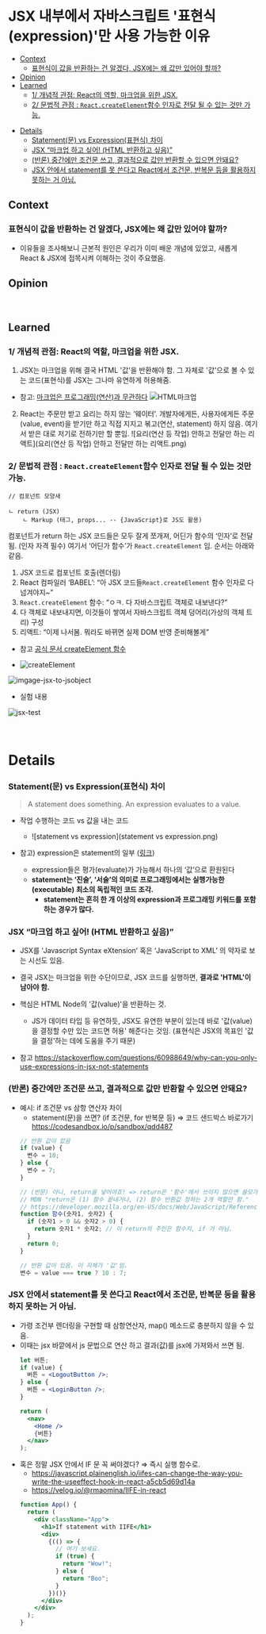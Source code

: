 # JSX 내부에서 자바스크립트 '표현식(expression)'만 사용 가능한 이유

<!-- toc -->

  * [Context](#context)
    + [표현식이 값을 반환하는 건 알겠다, JSX에는 왜 값만 있어야 할까?](#%ED%91%9C%ED%98%84%EC%8B%9D%EC%9D%B4-%EA%B0%92%EC%9D%84-%EB%B0%98%ED%99%98%ED%95%98%EB%8A%94-%EA%B1%B4-%EC%95%8C%EA%B2%A0%EB%8B%A4-jsx%EC%97%90%EB%8A%94-%EC%99%9C-%EA%B0%92%EB%A7%8C-%EC%9E%88%EC%96%B4%EC%95%BC-%ED%95%A0%EA%B9%8C)
  * [Opinion](#opinion)
  * [Learned](#learned)
    + [1/ 개념적 관점: React의 역할, 마크업을 위한 JSX.](#1-%EA%B0%9C%EB%85%90%EC%A0%81-%EA%B4%80%EC%A0%90-react%EC%9D%98-%EC%97%AD%ED%95%A0-%EB%A7%88%ED%81%AC%EC%97%85%EC%9D%84-%EC%9C%84%ED%95%9C-jsx)
    + [2/ 문법적 관점 : `React.createElement`함수 인자로 전달 될 수 있는 것만 가능.](#2-%EB%AC%B8%EB%B2%95%EC%A0%81-%EA%B4%80%EC%A0%90--reactcreateelement%ED%95%A8%EC%88%98-%EC%9D%B8%EC%9E%90%EB%A1%9C-%EC%A0%84%EB%8B%AC-%EB%90%A0-%EC%88%98-%EC%9E%88%EB%8A%94-%EA%B2%83%EB%A7%8C-%EA%B0%80%EB%8A%A5)
- [Details](#details)
    + [Statement(문) vs Expression(표현식) 차이](#statement%EB%AC%B8-vs-expression%ED%91%9C%ED%98%84%EC%8B%9D-%EC%B0%A8%EC%9D%B4)
    + [JSX “마크업 하고 싶어! (HTML 반환하고 싶음)”](#jsx-%EB%A7%88%ED%81%AC%EC%97%85-%ED%95%98%EA%B3%A0-%EC%8B%B6%EC%96%B4-html-%EB%B0%98%ED%99%98%ED%95%98%EA%B3%A0-%EC%8B%B6%EC%9D%8C)
    + [(반론) 중간에만 조건문 쓰고, 결과적으로 값만 반환할 수 있으면 안돼요?](#%EB%B0%98%EB%A1%A0-%EC%A4%91%EA%B0%84%EC%97%90%EB%A7%8C-%EC%A1%B0%EA%B1%B4%EB%AC%B8-%EC%93%B0%EA%B3%A0-%EA%B2%B0%EA%B3%BC%EC%A0%81%EC%9C%BC%EB%A1%9C-%EA%B0%92%EB%A7%8C-%EB%B0%98%ED%99%98%ED%95%A0-%EC%88%98-%EC%9E%88%EC%9C%BC%EB%A9%B4-%EC%95%88%EB%8F%BC%EC%9A%94)
    + [JSX 안에서 statement를 못 쓴다고 React에서 조건문, 반복문 등을 활용하지 못하는 거 아님.](#jsx-%EC%95%88%EC%97%90%EC%84%9C-statement%EB%A5%BC-%EB%AA%BB-%EC%93%B4%EB%8B%A4%EA%B3%A0-react%EC%97%90%EC%84%9C-%EC%A1%B0%EA%B1%B4%EB%AC%B8-%EB%B0%98%EB%B3%B5%EB%AC%B8-%EB%93%B1%EC%9D%84-%ED%99%9C%EC%9A%A9%ED%95%98%EC%A7%80-%EB%AA%BB%ED%95%98%EB%8A%94-%EA%B1%B0-%EC%95%84%EB%8B%98)

<!-- tocstop -->

## Context

### 표현식이 값을 반환하는 건 알겠다, JSX에는 왜 값만 있어야 할까?

- 이유들을 조사해보니 근본적 원인은 우리가 이미 배운 개념에 있었고, 새롭게 React & JSX에 접목시켜 이해하는 것이 주요했음.

## Opinion

<br>

## Learned

### 1/ 개념적 관점: React의 역할, 마크업을 위한 JSX.

1. JSX는 마크업을 위해 결국 HTML '값'을 반환해야 함. 그 자체로 '값'으로 볼 수 있는 코드(표현식)를 JSX는 그나마 유연하게 허용해줌.

- 참고: [마크업은 프로그래밍(연산)과 무관하다](https://www.inflearn.com/pages/infmation-61-20230404?srsltid=AfmBOopT8EFOr_fAI1bo2W6wUF8qtRpbVef4QiTOYcfRbnag8Gwey6Pb)
  ![HTML마크업](HTML마크업.png)

2. React는 주문만 받고 요리는 하지 않는 ‘웨이터’. 개발자에게든, 사용자에게든 주문(value, event)을 받기만 하고 직접 지지고 볶고(연산, statement) 하지 않음. 여기서 받은 대로 저기로 전하기만 할 뿐임.
   ![요리(연산 등 작업) 안하고 전달만 하는 리액트](요리(연산 등 작업) 안하고 전달만 하는 리액트.png)

### 2/ 문법적 관점 : `React.createElement`함수 인자로 전달 될 수 있는 것만 가능.

```
// 컴포넌트 모양새

ㄴ return (JSX)
	ㄴ Markup (태그, props... -- {JavaScript}로 JS도 활용)
```

컴포넌트가 return 하는 JSX 코드들은 모두 잘게 쪼개져, 어딘가 함수의 ‘인자’로 전달됨. (인자 자격 필수) 여기서 ‘어딘가 함수’가 `React.createElement` 임. 순서는 아래와 같음.

1. JSX 코드로 컴포넌트 호출(렌더링)
2. React 컴파일러 ‘BABEL’: “아 JSX 코드들`React.createElement` 함수 인자로 다 넘겨야지~”
3. `React.createElement` 함수: “ㅇㅋ. 다 자바스크립트 객체로 내보낸다?”
4. 다 객체로 내보내지면, 이것들이 쌓여서 자바스크립트 객체 덩어리(가상의 객체 트리) 구성
5. 리액트: “이제 나서봄. 뭐라도 바뀌면 실제 DOM 반영 준비해볼게”

- 참고 [공식 문서 createElement 함수](https://ko.react.dev/reference/react/createElement)

- ![createElement](createElement.png)

![imgage-jsx-to-jsobject](imgage-jsx-to-jsobject.png)

- 실험 내용

![jsx-test](jsx-test.png)

<br>

# Details

### Statement(문) vs Expression(표현식) 차이

> A statement does something. An expression evaluates to a value.

- 작업 수행하는 코드 vs 값을 내는 코드

  - ![statement vs expression](statement vs expression.png)

- 참고) expression은 statement의 일부 ([링크](https://shoark7.github.io/programming/knowledge/expression-vs-statement))
  - expression들은 평가(evaluate)가 가능해서 하나의 ‘값’으로 환원된다
  - **statement는 ‘진술’, ‘서술’의 의미로 프로그래밍에서는 실행가능한(executable) 최소의 독립적인 코드 조각.**
    - **statement는 흔히 한 개 이상의 expression과 프로그래밍 키워드를 포함하는 경우가 많다.**

### JSX “마크업 하고 싶어! (HTML 반환하고 싶음)”

- JSX를 ‘Javascript Syntax eXtension’ 혹은 ‘JavaScript to XML’ 의 약자로 보는 시선도 있음.
- 결국 JSX는 마크업을 위한 수단이므로, JSX 코드를 실행하면, **결과로 'HTML'이 남아야 함.**

- 핵심은 HTML Node의 '값(value)'을 반환하는 것.
  - JS가 데이터 타입 등 유연하듯, JSX도 유연한 부분이 있는데 바로 '값(value)을 결정할 수만 있는 코드면 허용' 해준다는 것임. (표현식은 JSX의 목표인 '값을 결정'하는 데에 도움을 주기 때문)
- 참고 https://stackoverflow.com/questions/60988649/why-can-you-only-use-expressions-in-jsx-not-statements

### (반론) 중간에만 조건문 쓰고, 결과적으로 값만 반환할 수 있으면 안돼요?

- 예시: if 조건문 vs 삼항 연산자 차이
  - statement(문)을 쓰면? (if 조건문, for 반복문 등)
    ⇒ 코드 샌드박스 바로가기 https://codesandbox.io/p/sandbox/qdd487
  ```jsx
  // 반환 값이 없음
  if (value) {
    변수 = 10;
  } else {
    변수 = 7;
  }

  // (반문) 아니, return을 넣어야죠! => return은 '함수'에서 쓰이지 않으면 쓸모가 없음.
  // MDN "return은 (1) 함수 끝내거나, (2) 함수 반환값 정하는 2개 역할만 함."
  // https://developer.mozilla.org/en-US/docs/Web/JavaScript/Reference/Statements/return
  function 함수(숫자1, 숫자2) {
    if (숫자1 > 0 && 숫자2 > 0) {
      return 숫자1 * 숫자2; // 이 return의 주인은 함수지, if 가 아님.
    }
    return 0;
  }
  ```
  ```jsx
  // 반환 값이 있음. 이 자체가 '값'임.
  변수 = value === true ? 10 : 7;
  ```

### JSX 안에서 statement를 못 쓴다고 React에서 조건문, 반복문 등을 활용하지 못하는 거 아님.

- 가령 조건부 렌더링을 구현할 때 삼항연산자, map() 메소드로 충분하지 않을 수 있음.
- 이때는 jsx 바깥에서 js 문법으로 연산 하고 결과(값)를 jsx에 가져와서 쓰면 됨.
  ```jsx
  let 버튼;
  if (value) {
    버튼 = <LogoutButton />;
  } else {
    버튼 = <LoginButton />;
  }

  return (
    <nav>
      <Home />
      {버튼}
    </nav>
  );
  ```
- 혹은 정말 JSX 안에서 IF 문 꼭 써야겠다? ⇒ 즉시 실행 함수로.
  - https://javascript.plainenglish.io/iifes-can-change-the-way-you-write-the-useeffect-hook-in-react-a5cb5d69d14a
  - https://velog.io/@rmaomina/IIFE-in-react
  ```jsx
  function App() {
    return (
      <div className="App">
        <h1>If statement with IIFE</h1>
        <div>
          {(() => {
            // 여기 보세요.
            if (true) {
              return "Wow!";
            } else {
              return "Boo";
            }
          })()}
        </div>
      </div>
    );
  }
  ```
